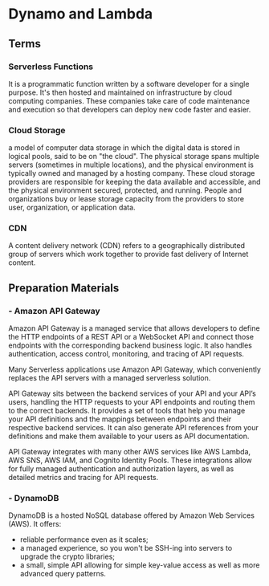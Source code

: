 # Dynamo and Lambda

## Terms

### Serverless Functions

It is a programmatic function written by a software developer for a single purpose. It's then hosted and maintained on infrastructure by cloud computing companies. These companies take care of code maintenance and execution so that developers can deploy new code faster and easier.<br>

### Cloud Storage

a model of computer data storage in which the digital data is stored in logical pools, said to be on "the cloud". The physical storage spans multiple servers (sometimes in multiple locations), and the physical environment is typically owned and managed by a hosting company. These cloud storage providers are responsible for keeping the data available and accessible, and the physical environment secured, protected, and running. People and organizations buy or lease storage capacity from the providers to store user, organization, or application data.<br>

### CDN

A content delivery network (CDN) refers to a geographically distributed group of servers which work together to provide fast delivery of Internet content. <br>

## Preparation Materials

### - Amazon API Gateway

Amazon API Gateway is a managed service that allows developers to define the HTTP endpoints of a REST API or a WebSocket API and connect those endpoints with the corresponding backend business logic. It also handles authentication, access control, monitoring, and tracing of API requests.

Many Serverless applications use Amazon API Gateway, which conveniently replaces the API servers with a managed serverless solution. <br>

API Gateway sits between the backend services of your API and your API’s users, handling the HTTP requests to your API endpoints and routing them to the correct backends. It provides a set of tools that help you manage your API definitions and the mappings between endpoints and their respective backend services. It can also generate API references from your definitions and make them available to your users as API documentation. <br>

API Gateway integrates with many other AWS services like AWS Lambda, AWS SNS, AWS IAM, and Cognito Identity Pools. These integrations allow for fully managed authentication and authorization layers, as well as detailed metrics and tracing for API requests. <br>

### - DynamoDB

DynamoDB is a hosted NoSQL database offered by Amazon Web Services (AWS). It offers:

- reliable performance even as it scales;
- a managed experience, so you won't be SSH-ing into servers to upgrade the crypto libraries;
- a small, simple API allowing for simple key-value access as well as more advanced query patterns.<br>
